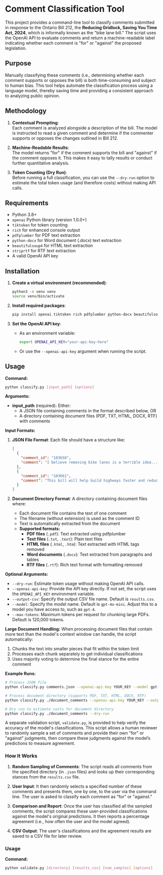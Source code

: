 # Comment Classification Tool

This project provides a command-line tool to classify comments submitted in response to the Ontario Bill 212, the **Reducing Gridlock, Saving You Time Act, 2024**, which is informally known as the "bike lane bill." The script uses the OpenAI API to evaluate comments and return a machine-readable label indicating whether each comment is "for" or "against" the proposed legislation.

## Purpose

Manually classifying these comments (i.e., determining whether each comment supports or opposes the bill) is both time-consuming and subject to human bias. This tool helps automate the classification process using a language model, thereby saving time and providing a consistent approach to analyzing public opinion.

## Methodology

1. **Contextual Prompting**:  
   Each comment is analyzed alongside a description of the bill. The model is instructed to read a given comment and determine if the commenter supports or opposes the changes outlined in Bill 212.

2. **Machine-Readable Results**:  
   The model returns "for" if the comment supports the bill and "against" if the comment opposes it. This makes it easy to tally results or conduct further quantitative analysis.

3. **Token Counting (Dry Run)**:  
   Before running a full classification, you can use the `--dry-run` option to estimate the total token usage (and therefore costs) without making API calls.

## Requirements

- Python 3.8+
- `openai` Python library (version 1.0.0+)
- `tiktoken` for token counting
- `rich` for enhanced console output
- `pdfplumber` for PDF text extraction
- `python-docx` for Word document (.docx) text extraction 
- `beautifulsoup4` for HTML text extraction
- `striprtf` for RTF text extraction
- A valid OpenAI API key

## Installation

1. **Create a virtual environment (recommended)**:
    ```bash
    python3 -m venv venv
    source venv/bin/activate
    ```
   
2. **Install required packages**:
    ```bash
    pip install openai tiktoken rich pdfplumber python-docx beautifulsoup4 striprtf
    ```

3. **Set the OpenAI API key**:
    - As an environment variable:
      ```bash
      export OPENAI_API_KEY="your-api-key-here"
      ```
    - Or use the `--openai-api-key` argument when running the script.

## Usage

**Command:**
```bash
python classify.py [input_path] [options]
```

**Arguments:**
- **input_path** (required): Either:
  - A JSON file containing comments in the format described below, OR
  - A directory containing document files (PDF, TXT, HTML, DOCX, RTF) with comments

**Input Formats:**

1. **JSON File Format**: Each file should have a structure like:
    ```json
    [
      {
        "comment_id": "103658",
        "comment": "I believe removing bike lanes is a terrible idea..."
      },
      {
        "comment_id": "103661", 
        "comment": "This bill will help build highways faster and reduce congestion..."
      }
    ]
    ```

2. **Document Directory Format**: A directory containing document files where:
   - Each document file contains the text of one comment
   - The filename (without extension) is used as the comment ID
   - Text is automatically extracted from the document
   - **Supported formats:**
     - **PDF files** (`.pdf`): Text extracted using pdfplumber
     - **Text files** (`.txt`, `.text`): Plain text files
     - **HTML files** (`.html`, `.htm`): Text extracted with HTML tags removed
     - **Word documents** (`.docx`): Text extracted from paragraphs and tables
     - **RTF files** (`.rtf`): Rich text format with formatting removed

**Optional Arguments:**
- `--dry-run`: Estimate token usage without making OpenAI API calls.
- `--openai-api-key`: Provide the API key directly. If not set, the script uses the `OPENAI_API_KEY` environment variable.
- `--output-csv`: Specify the output CSV file name. Default is `results.csv`.
- `--model`: Specify the model name. Default is `gpt-4o-mini`. Adjust this to a model you have access to, such as `gpt-4`.
- `--max-tokens`: Maximum tokens per request for chunking large PDFs. Default is 120,000 tokens.

**Large Document Handling:**
When processing document files that contain more text than the model's context window can handle, the script automatically:
1. Chunks the text into smaller pieces that fit within the token limit
2. Processes each chunk separately to get individual classifications
3. Uses majority voting to determine the final stance for the entire comment

**Example Runs:**
```bash
# Process JSON file
python classify.py comments.json --openai-api-key YOUR_KEY --model gpt-4

# Process document directory (supports PDF, TXT, HTML, DOCX, RTF)
python classify.py ./document_comments --openai-api-key YOUR_KEY --output-csv document_results.csv

# Dry run to estimate costs for document directory
python classify.py ./document_comments --dry-run
```

A separate validation script, `validate.py`, is provided to help verify the accuracy of the model's classifications. This script allows a human reviewer to randomly sample a set of comments and provide their own "for" or "against" judgments, then compare these judgments against the model’s predictions to measure agreement.

### How It Works

1. **Random Sampling of Comments**:
   The script reads all comments from the specified directory (in `.json` files) and looks up their corresponding stances from the `results.csv` file.

2. **User Input**:
   It then randomly selects a specified number of these comments and presents them, one by one, to the user via the command line. The user is asked to classify each comment as "for" or "against."

3. **Comparison and Report**:
   Once the user has classified all the sampled comments, the script compares these user-provided classifications against the model's original predictions. It then reports a percentage agreement (i.e., how often the user and the model agreed).

4. **CSV Output**:
   The user's classifications and the agreement results are saved to a CSV file for later review.

### Usage

**Command:**
```bash
python validate.py [directory] [results_csv] [num_samples] [options]
```
